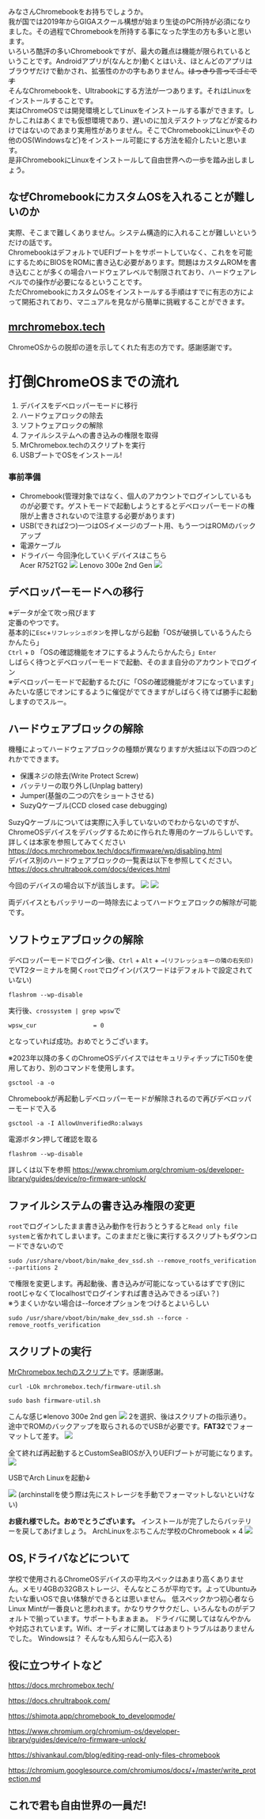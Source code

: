 <!-- Title:"全学生に知ってもらいたいChromebookにlinuxをクリーンインストールする方法"  
     Tags:"Linux,chromebook"
     Date:"2025-06-08"
-->
みなさんChromebookをお持ちでしょうか。  
我が国では2019年からGIGAスクール構想が始まり生徒のPC所持が必須になりました。その過程でChromebookを所持する事になった学生の方も多いと思います。  
いろいろ酷評の多いChromebookですが、最大の難点は機能が限られているということです。Androidアプリが(なんとか)動くとはいえ、ほとんどのアプリはブラウザだけで動かされ、拡張性のかの字もありません。~~はっきり言ってゴミです~~  
そんなChromebookを、Ultrabookにする方法が一つあります。それはLinuxをインストールすることです。  
実はChromeOSでは開発環境としてLinuxをインストールする事ができます。しかしこれはあくまでも仮想環境であり、遅いのに加えデスクトップなどが変るわけではないのであまり実用性がありません。そこでChromebookにLinuxやその他のOS(Windowsなど)をインストール可能にする方法を紹介したいと思います。  
是非ChromebookにLinuxをインストールして自由世界への一歩を踏み出しましょう。  

## なぜChromebookにカスタムOSを入れることが難しいのか  
実際、そこまで難しくありません。システム構造的に入れることが難しいというだけの話です。  
ChromebookはデフォルトでUEFIブートをサポートしていなく、これをを可能にするためにBIOSをROMに書き込む必要があります。問題はカスタムROMを書き込むことが多くの場合ハードウェアレベルで制限されており、ハードウェアレベルでの操作が必要になるということです。  
ただChromebookにカスタムOSをインストールする手順はすでに有志の方によって開拓されており、マニュアルを見ながら簡単に挑戦することができます。 
 
## [mrchromebox.tech](https://mrchromebox.tech)  
ChromeOSからの脱却の道を示してくれた有志の方です。感謝感謝です。  

# 打倒ChromeOSまでの流れ  
1. デバイスをデベロッパーモードに移行
2. ハードウェアロックの除去
3. ソフトウェアロックの解除
4. ファイルシステムへの書き込みの権限を取得
5. MrChromebox.techのスクリプトを実行
6. USBブートでOSをインストール!

### 事前準備  
- Chromebook(管理対象ではなく、個人のアカウントでログインしているものが必要です。ゲストモードで起動しようとするとデベロッパーモードの権限が上書きされないので注意する必要があります)
- USB(できれば2つ)一つはOSイメージのブート用、もう一つはROMのバックアップ
- 電源ケーブル
- ドライバー
今回浄化していくデバイスはこちら  
Acer R752TG2
![](https://storage.googleapis.com/zenn-user-upload/1f8d2f649f32-20250607.png)
Lenovo 300e 2nd Gen
![](https://storage.googleapis.com/zenn-user-upload/95bfe65e256c-20250607.png)

## デベロッパーモードへの移行  

※データが全て吹っ飛びます  
定番のやつです。  
基本的に`Esc`+`リフレッシュポタン`を押しながら起動「OSが破損しているうんたらかんたら」  
`Ctrl` + `D` 「OSの確認機能をオフにするようんたらかんたら」`Enter`  
しばらく待つとデベロッパーモードで起動、そのまま自分のアカウントでログイン  
※デベロッパーモードで起動するたびに「OSの確認機能がオフになっています」みたいな感じでオンにするように催促がでてきますがしばらく待てば勝手に起動しますのでスルー。  

## ハードウェアブロックの解除  

機種によってハードウェアブロックの種類が異なりますが大抵は以下の四つのどれかでできます。

- 保護ネジの除去(Write Protect Screw) 
- バッテリーの取り外し(Unplag battery)
- Jumper(基盤の二つの穴をショートさせる)
- SuzyQケーブル(CCD closed case debugging)

SuzyQケーブルについては実際に入手していないのでわからないのですが、ChromeOSデバイスをデバッグするために作られた専用のケーブルらしいです。詳しくは本家を参照してみてください  
https://docs.mrchromebox.tech/docs/firmware/wp/disabling.html  
デバイス別のハードウェアブロックの一覧表は以下を参照してください。  
https://docs.chrultrabook.com/docs/devices.html

今回のデバイスの場合以下が該当します。
![](https://storage.googleapis.com/zenn-user-upload/bfac71846c58-20250607.png)
![](https://storage.googleapis.com/zenn-user-upload/17cd80ee848c-20250607.png)

両デバイスともバッテリーの一時除去によってハードウェアロックの解除が可能です。  

## ソフトウェアブロックの解除  

デベロッパーモードでログイン後、`Ctrl` + `Alt` + `→(リフレッシュキーの隣の右矢印)`でVT2ターミナルを開く`root`でログイン(パスワードはデフォルトで設定されていない)
```
flashrom --wp-disable
```
実行後、`crossystem | grep wpsw`で
```
wpsw_cur                = 0
```
となっていれば成功。おめでとうございます。   

 ※2023年以降の多くのChromeOSデバイスではセキュリティチップにTi50を使用しており、別のコマンドを使用します。

```
gsctool -a -o
```
Chromebookが再起動しデベロッパーモードが解除されるので再びデベロッパーモードで入る
```
gsctool -a -I AllowUnverifiedRo:always
```
電源ボタン押して確認を取る
```
flashrom --wp-disable
```
詳しくは以下を参照
https://www.chromium.org/chromium-os/developer-library/guides/device/ro-firmware-unlock/  


## ファイルシステムの書き込み権限の変更  

`root`でログインしたまま書き込み動作を行おうとうすると`Read only file system`と省かれてしまいます。このままだと後に実行するスクリプトもダウンロードできないので
```
sudo /usr/share/vboot/bin/make_dev_ssd.sh --remove_rootfs_verification --partitions 2
```
で権限を変更します。再起動後、書き込みが可能になっているはずです(別にrootじゃなくてlocalhostでログインすれば書き込みできるっぽい？)  
※うまくいかない場合は--forceオプションをつけるとよいらしい
```
sudo /usr/share/vboot/bin/make_dev_ssd.sh --force -remove_rootfs_verification
```

## スクリプトの実行  

[MrChromebox.techのスクリプト](https://docs.mrchromebox.tech/docs/fwscript.html)です。感謝感謝。
```
curl -LOk mrchromebox.tech/firmware-util.sh
```
```
sudo bash firmware-util.sh
```
こんな感じ※lenovo 300e 2nd gen
![](https://storage.googleapis.com/zenn-user-upload/4c871c08df29-20250607.jpg)
2を選択、後はスクリプトの指示通り。
途中でROMのバックアップを取らされるのでUSBが必要です。**FAT32**でフォーマットして差す。
![](https://storage.googleapis.com/zenn-user-upload/96d97279f7ab-20250607.jpg)

全て終れば再起動するとCustomSeaBIOSが入りUEFIブートが可能になります。
![](https://storage.googleapis.com/zenn-user-upload/9d183979ca15-20250608.jpg)

USBでArch Linuxを起動↓

![](https://storage.googleapis.com/zenn-user-upload/fdffa2871234-20250607.jpg)
(archinstallを使う際は先にストレージを手動でフォーマットしないといけない)

**お疲れ様でした。おめでとうございます。**
インストールが完了したらバッテリーを戻してあげましょう。
ArchLinuxをぶちこんだ学校のChromebook × 4
![](https://storage.googleapis.com/zenn-user-upload/114257ba3256-20250607.png)

## OS,ドライバなどについて  

学校で使用されるChromeOSデバイスの平均スペックはあまり高くありません。メモリ4GBの32GBストレージ、そんなところが平均です。よってUbuntuみたいな重いOSで良い体験ができるとは思いません。
低スペックかつ初心者ならLinux Mintが一番良いと思われます。かなりサクサクだし、いろんなものがデフォルトで揃っています。サポートもまぁまぁ。
ドライバに関してはなんやかんや対応されています。Wifi、オーディオに関してはあまりトラブルはありませんでした。
Windowsは？ そんなもん知らん(一応入る)

## 役に立つサイトなど  

https://docs.mrchromebox.tech/

https://docs.chrultrabook.com/

https://shimota.app/chromebook_to_developmode/

https://www.chromium.org/chromium-os/developer-library/guides/device/ro-firmware-unlock/

https://shivankaul.com/blog/editing-read-only-files-chromebook

https://chromium.googlesource.com/chromiumos/docs/+/master/write_protection.md

## これで君も自由世界の一員だ!

